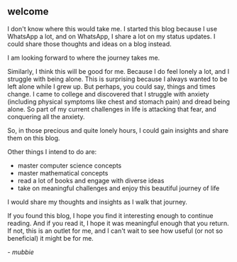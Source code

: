 ## welcome

I don't know where this would take me. I started this blog because I use WhatsApp a lot, and on WhatsApp, I share a lot on my status updates. I could share those thoughts and ideas on a blog instead.

I am looking forward to where the journey takes me.

Similarly, I think this will be good for me. Because I do feel lonely a lot, and I struggle with being alone. This is surprising because I always wanted to be left alone while I grew up. But perhaps, you could say, things and times change. I came to college and discovered that I struggle with anxiety (including physical symptoms like chest and stomach pain) and dread being alone. 
So part of my current challenges in life is attacking that fear, and conquering all the anxiety.

So, in those precious and quite lonely hours, I could gain insights and share them on this blog.

Other things I intend to do are:

- master computer science concepts
- master mathematical concepts
- read a lot of books and engage with diverse ideas
- take on meaningful challenges and enjoy this beautiful journey of life

I would share my thoughts and insights as I walk that journey.

If you found this blog, I hope you find it interesting enough to continue reading. And if you read it, I hope it was meaningful enough that you return. If not, this is an outlet for me, and I can't wait to see how useful (or not so beneficial) it might be for me.

*- mubbie*
